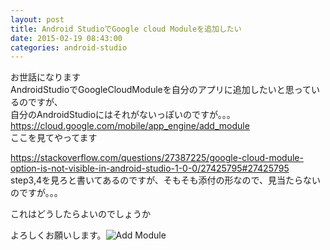 ```yaml
---
layout: post
title: Android StudioでGoogle cloud Moduleを追加したい
date: 2015-02-19 08:43:00
categories: android-studio
---
```

<p>お世話になります<br>
AndroidStudioでGoogleCloudModuleを自分のアプリに追加したいと思っているのですが、<br>
自分のAndroidStudioにはそれがないっぽいのですが。。。<br>
<a href="https://cloud.google.com/mobile/app_engine/add_module" rel="nofollow noreferrer">https://cloud.google.com/mobile/app_engine/add_module</a><br>
ここを見てやってます</p>

<p><a href="https://stackoverflow.com/questions/27387225/google-cloud-module-option-is-not-visible-in-android-studio-1-0-0/27425795#27425795">https://stackoverflow.com/questions/27387225/google-cloud-module-option-is-not-visible-in-android-studio-1-0-0/27425795#27425795</a><br>
step3,4を見ろと書いてあるのですが、そもそも添付の形なので、見当たらないのですが。。。</p>

<p>これはどうしたらよいのでしょうか</p>

<p>よろしくお願いします。<img src="https://i.stack.imgur.com/rfn7M.png" alt="Add Module"></p>
